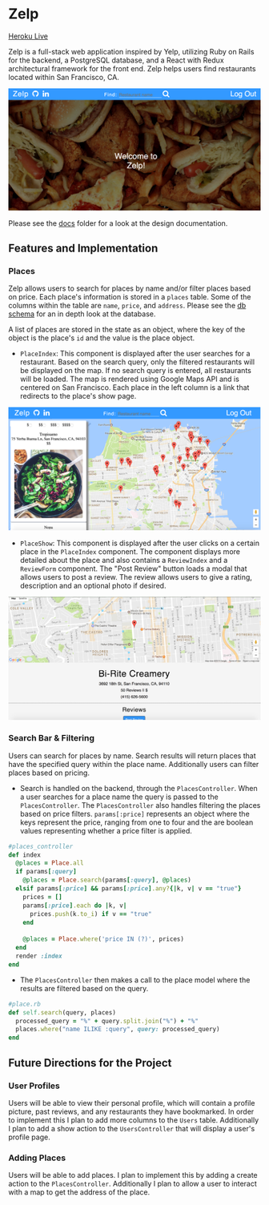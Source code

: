 # Zelp

[Heroku Live][heroku]

[heroku]: https://zelpapp.herokuapp.com/

Zelp is a full-stack web application inspired by Yelp, utilizing
Ruby on Rails for the backend, a PostgreSQL database, and a React with Redux
architectural framework for the front end. Zelp helps users find
restaurants located within San Francisco, CA.

![home page](readme_photos/home-page.png)

Please see the [docs][docs] folder for a look at the design documentation.

[docs]: https://github.com/ryanmora/AirItOut/tree/master/docs

## Features and Implementation

### Places

Zelp allows users to search for places by name and/or filter
places based on price. Each place's information is stored in
a `places` table. Some of the columns within the table are `name`,
`price`, and `address`. Please see the [db schema][schema] for an in
depth look at the database.

[schema]: /docs/schema.md

A list of places are stored in the state as an object, where the key
of the object is the place's `id` and the value is the place object.

* `PlaceIndex`: This component is displayed after the user searches
for a restaurant. Based on the search query, only the filtered restaurants will be displayed on the map. If no search query is entered, all restaurants will be loaded. The map is rendered using Google Maps API and is centered on San Francisco. Each place in the left column is a link that redirects to the place's show page.

![place index page](readme_photos/place-index-page.png)

* `PlaceShow`: This component is displayed after the user clicks on a certain place in the `PlaceIndex` component. The component displays more detailed about the place and also contains a `ReviewIndex` and a `ReviewForm` component. The "Post Review" button loads a modal that allows users to post a review. The review allows users to give a rating, description and an optional photo if desired.

![place show page](readme_photos/place-show.png)

### Search Bar & Filtering

Users can search for places by name. Search results will return places that have the specified query within the place name. Additionally users can filter places based on pricing.

* Search is handled on the backend, through the `PlacesController`.
When a user searches for a place name the query is passed to the  `PlacesController`. The `PlacesController` also handles filtering the places based on price filters. `params[:price]` represents an object where the keys represent the price, ranging from one to four and the are boolean values representing whether a price filter is applied.

```ruby
#places_controller
def index
  @places = Place.all
  if params[:query]
    @places = Place.search(params[:query], @places)
  elsif params[:price] && params[:price].any?{|k, v| v == "true"}
    prices = []
    params[:price].each do |k, v|
      prices.push(k.to_i) if v == "true"
    end

    @places = Place.where('price IN (?)', prices)
  end
  render :index
end
```

* The `PlacesController` then makes a call to the place model where the results are filtered based on the query.

```ruby
#place.rb
def self.search(query, places)
  processed_query = "%" + query.split.join("%") + "%"
  places.where("name ILIKE :query", query: processed_query)
end
```

## Future Directions for the Project

### User Profiles

Users will be able to view their personal profile, which will contain a
profile picture, past reviews, and any restaurants they have bookmarked.
In order to implement this I plan to add more columns to the `Users` table.
Additionally I plan to add a show action to the `UsersController` that will
display a user's profile page.

### Adding Places

Users will be able to add places. I plan to implement this by adding a create action to the `PlacesController`. Additionally I plan to allow a user to interact with a map to get the address of the place.
